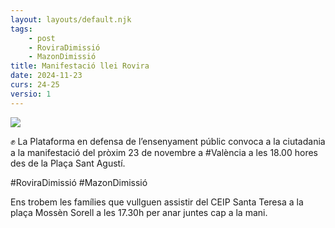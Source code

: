 ```yaml
---
layout: layouts/default.njk
tags: 
    - post
    - RoviraDimissió
    - MazonDimissió
title: Manifestació llei Rovira
date: 2024-11-23
curs: 24-25
versio: 1
---
```



![](/assets/imgs/2024-11-23-mani.jpg)

✊ La Plataforma en defensa de l’ensenyament públic  convoca a la ciutadania a la manifestació del pròxim 23 de novembre a #València a les 18.00 hores des de la Plaça Sant Agustí.

#RoviraDimissió
#MazonDimissió

Ens trobem les famílies que vullguen assistir del CEIP Santa Teresa a la plaça Mossèn Sorell a les 17.30h  per anar juntes cap a la mani.